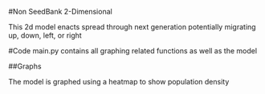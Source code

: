 #Non SeedBank 2-Dimensional

This 2d model enacts spread through next generation potentially migrating up, down, left, or right

#Code
main.py contains all graphing related functions as well as the model

##Graphs

The model is graphed using a heatmap to show population density